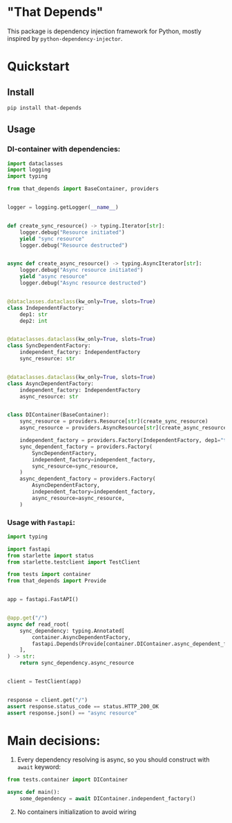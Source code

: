 "That Depends"
==
This package is dependency injection framework for Python, mostly inspired by `python-dependency-injector`.

# Quickstart
## Install

```bash
pip install that-depends
```

## Usage
### DI-container with dependencies:
```python
import dataclasses
import logging
import typing

from that_depends import BaseContainer, providers


logger = logging.getLogger(__name__)


def create_sync_resource() -> typing.Iterator[str]:
    logger.debug("Resource initiated")
    yield "sync resource"
    logger.debug("Resource destructed")


async def create_async_resource() -> typing.AsyncIterator[str]:
    logger.debug("Async resource initiated")
    yield "async resource"
    logger.debug("Async resource destructed")


@dataclasses.dataclass(kw_only=True, slots=True)
class IndependentFactory:
    dep1: str
    dep2: int


@dataclasses.dataclass(kw_only=True, slots=True)
class SyncDependentFactory:
    independent_factory: IndependentFactory
    sync_resource: str


@dataclasses.dataclass(kw_only=True, slots=True)
class AsyncDependentFactory:
    independent_factory: IndependentFactory
    async_resource: str


class DIContainer(BaseContainer):
    sync_resource = providers.Resource[str](create_sync_resource)
    async_resource = providers.AsyncResource[str](create_async_resource)

    independent_factory = providers.Factory(IndependentFactory, dep1="text", dep2=123)
    sync_dependent_factory = providers.Factory(
        SyncDependentFactory,
        independent_factory=independent_factory,
        sync_resource=sync_resource,
    )
    async_dependent_factory = providers.Factory(
        AsyncDependentFactory,
        independent_factory=independent_factory,
        async_resource=async_resource,
    )

```

### Usage with `Fastapi`:
```python
import typing

import fastapi
from starlette import status
from starlette.testclient import TestClient

from tests import container
from that_depends import Provide


app = fastapi.FastAPI()


@app.get("/")
async def read_root(
    sync_dependency: typing.Annotated[
        container.AsyncDependentFactory,
        fastapi.Depends(Provide[container.DIContainer.async_dependent_factory]),
    ],
) -> str:
    return sync_dependency.async_resource


client = TestClient(app)


response = client.get("/")
assert response.status_code == status.HTTP_200_OK
assert response.json() == "async resource"

```

# Main decisions:
1. Every dependency resolving is async, so you should construct with `await` keyword:
```python
from tests.container import DIContainer

async def main():
    some_dependency = await DIContainer.independent_factory()
```
2. No containers initialization to avoid wiring

